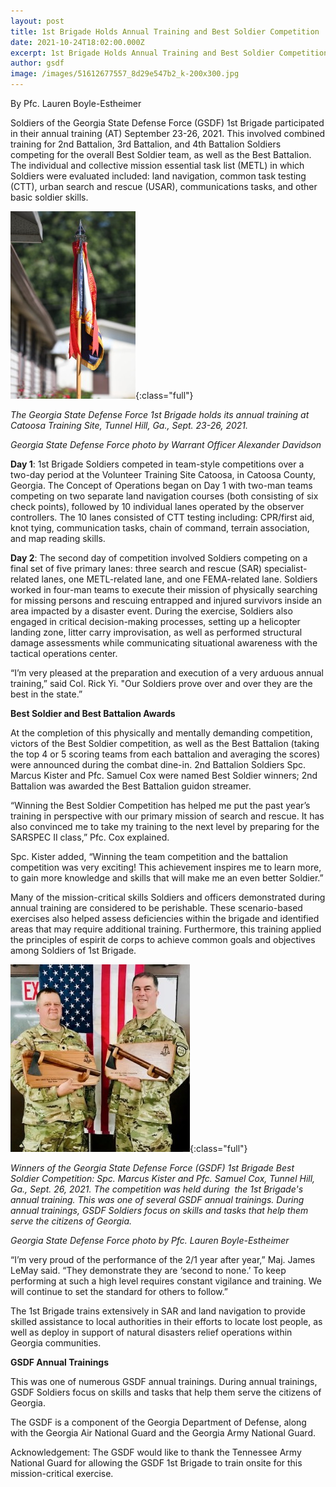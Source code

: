 ```yaml
---
layout: post
title: 1st Brigade Holds Annual Training and Best Soldier Competition
date: 2021-10-24T18:02:00.000Z
excerpt: 1st Brigade Holds Annual Training and Best Soldier Competition
author: gsdf
image: /images/51612677557_8d29e547b2_k-200x300.jpg
---
```

By Pfc. Lauren Boyle-Estheimer

Soldiers of the Georgia State Defense Force (GSDF) 1st Brigade participated in their annual training (AT) September 23-26, 2021. This involved combined training for 2nd Battalion, 3rd Battalion, and 4th Battalion Soldiers competing for the overall Best Soldier team, as well as the Best Battalion. The individual and collective mission essential task list (METL) in which Soldiers were evaluated included: land navigation, common task testing (CTT), urban search and rescue (USAR), communications tasks, and other basic soldier skills.

![](/images/51612677557_8d29e547b2_k-200x300.jpg){:class="full"}

*The Georgia State Defense Force 1st Brigade holds its annual training at Catoosa Training Site, Tunnel Hill, Ga., Sept. 23-26, 2021.* 

*Georgia State Defense Force photo by Warrant Officer Alexander Davidson*

**Day 1**: 1st Brigade Soldiers competed in team-style competitions over a two-day period at the Volunteer Training Site Catoosa, in Catoosa County, Georgia. The Concept of Operations began on Day 1 with two-man teams competing on two separate land navigation courses (both consisting of six check points), followed by 10 individual lanes operated by the observer controllers. The 10 lanes consisted of CTT testing including: CPR/first aid, knot tying, communication tasks, chain of command, terrain association, and map reading skills.

**Day 2**: The second day of competition involved Soldiers competing on a final set of five primary lanes: three search and rescue (SAR) specialist-related lanes, one METL-related lane, and one FEMA-related lane. Soldiers worked in four-man teams to execute their mission of physically searching for missing persons and rescuing entrapped and injured survivors inside an area impacted by a disaster event. During the exercise, Soldiers also engaged in critical decision-making processes, setting up a helicopter landing zone, litter carry improvisation, as well as performed structural damage assessments while communicating situational awareness with the tactical operations center.

“I’m very pleased at the preparation and execution of a very arduous annual training,” said Col. Rick Yi. "Our Soldiers prove over and over they are the best in the state.”

**Best Soldier and Best Battalion Awards**

At the completion of this physically and mentally demanding competition, victors of the Best Soldier competition, as well as the Best Battalion (taking the top 4 or 5 scoring teams from each battalion and averaging the scores) were announced during the combat dine-in. 2nd Battalion Soldiers Spc. Marcus Kister and Pfc. Samuel Cox were named Best Soldier winners; 2nd Battalion was awarded the Best Battalion guidon streamer.

“Winning the Best Soldier Competition has helped me put the past year’s training in perspective with our primary mission of search and rescue. It has also convinced me to take my training to the next level by preparing for the SARSPEC II class,” Pfc. Cox explained.

Spc. Kister added, “Winning the team competition and the battalion competition was very exciting! This achievement inspires me to learn more, to gain more knowledge and skills that will make me an even better Soldier.”

Many of the mission-critical skills Soldiers and officers demonstrated during annual training are considered to be perishable. These scenario-based exercises also helped assess deficiencies within the brigade and identified areas that may require additional training. Furthermore, this training applied the principles of espirit de corps to achieve common goals and objectives among Soldiers of 1st Brigade.

![*Winners of the Georgia State Defense Force (GSDF) 1st Brigade Best Soldier Competition: Spc. Marcus Kister and Pfc. Samuel Cox, Tunnel Hill, Ga., Sept. 26, 2021. The competition was held during  the 1st Brigade's annual training. This was one of several GSDF annual trainings. During annual trainings, GSDF Soldiers focus on skills and tasks that help them serve the citizens of Georgia.*](/images/51608624353_b16d252a58_o-287x300.jpg){:class="full"}

*Winners of the Georgia State Defense Force (GSDF) 1st Brigade Best Soldier Competition: Spc. Marcus Kister and Pfc. Samuel Cox, Tunnel Hill, Ga., Sept. 26, 2021. The competition was held during  the 1st Brigade's annual training. This was one of several GSDF annual trainings. During annual trainings, GSDF Soldiers focus on skills and tasks that help them serve the citizens of Georgia.*              

*Georgia State Defense Force photo by Pfc. Lauren Boyle-Estheimer*

“I’m very proud of the performance of the 2/1 year after year,” Maj. James LeMay said. “They demonstrate they are ‘second to none.’ To keep performing at such a high level requires constant vigilance and training. We will continue to set the standard for others to follow.”

The 1st Brigade trains extensively in SAR and land navigation to provide skilled assistance to local authorities in their efforts to locate lost people, as well as deploy in support of natural disasters relief operations within Georgia communities.

**GSDF Annual Trainings**

This was one of numerous GSDF annual trainings. During annual trainings, GSDF Soldiers focus on skills and tasks that help them serve the citizens of Georgia.

The GSDF is a component of the Georgia Department of Defense, along with the Georgia Air National Guard and the Georgia Army National Guard.

Acknowledgement: The GSDF would like to thank the Tennessee Army National Guard for allowing the GSDF 1st Brigade to train onsite for this mission-critical exercise.